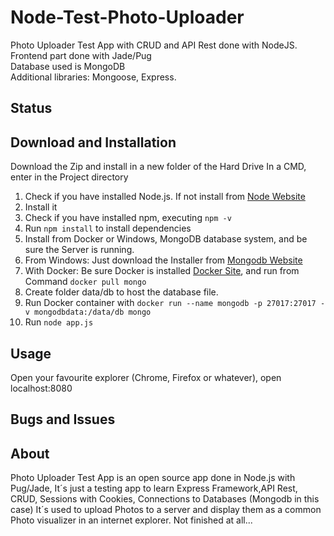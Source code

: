 # Node-Test-Photo-Uploader
Photo Uploader Test App with CRUD and API Rest done with NodeJS.   
Frontend part done with Jade/Pug  
Database used is MongoDB  
Additional libraries: Mongoose, Express.
## Status

## Download and Installation
Download the Zip and install in a new folder of the Hard Drive
In a CMD, enter in the Project directory

1. Check if you have installed Node.js. If not install from [Node Website](https://nodejs.org/es/)
2. Install it
3. Check if you have installed npm, executing `npm -v`
4. Run `npm install` to install dependencies
5. Install from Docker or Windows, MongoDB database system, and be sure the Server is running.
6. From Windows: Just download the Installer from [Mongodb Website](https://www.mongodb.com/)
7. With Docker: Be sure Docker is installed [Docker Site](https://www.docker.com/products/docker-desktop), and run from Command `docker pull mongo`
8. Create folder data/db to host the database file.
9. Run Docker container with `docker run --name mongodb -p 27017:27017 -v mongodbdata:/data/db mongo`
10. Run `node app.js`

## Usage
Open your favourite explorer (Chrome, Firefox or whatever), open localhost:8080


## Bugs and Issues

## About

Photo Uploader Test App is an open source app done in Node.js with Pug/Jade, It´s just a testing app to learn Express Framework,API Rest, CRUD, Sessions with Cookies, Connections to Databases (Mongodb in this case)
It´s used to upload Photos to a server and display them as a common Photo visualizer in an internet explorer.
Not finished at all...
